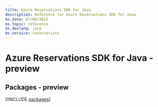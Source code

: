 ```yaml
---
title: Azure Reservations SDK for Java
description: Reference for Azure Reservations SDK for Java
ms.date: 07/09/2025
ms.topic: reference
ms.devlang: java
ms.service: reservations
---
```

# Azure Reservations SDK for Java - preview
## Packages - preview
[!INCLUDE [packages](reservations-index.md)]